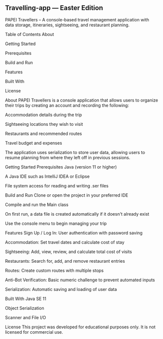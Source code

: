 ## Travelling-app — Easter Edition
PAPEI Travellers – A console-based travel management application with data storage, itineraries, sightseeing, and restaurant planning.

Table of Contents
About

Getting Started

Prerequisites

Build and Run

Features

Built With

License

About
PAPEI Travellers is a console application that allows users to organize their trips by creating an account and recording the following:

Accommodation details during the trip

Sightseeing locations they wish to visit

Restaurants and recommended routes

Travel budget and expenses

The application uses serialization to store user data, allowing users to resume planning from where they left off in previous sessions.

Getting Started
Prerequisites
Java (version 11 or higher)

A Java IDE such as IntelliJ IDEA or Eclipse

File system access for reading and writing .ser files

Build and Run
Clone or open the project in your preferred IDE

Compile and run the Main class

On first run, a data file is created automatically if it doesn't already exist

Use the console menu to begin managing your trip

Features
Sign Up / Log In: User authentication with password saving

Accommodation: Set travel dates and calculate cost of stay

Sightseeing: Add, view, review, and calculate total cost of visits

Restaurants: Search for, add, and remove restaurant entries

Routes: Create custom routes with multiple stops

Anti-Bot Verification: Basic numeric challenge to prevent automated inputs

Serialization: Automatic saving and loading of user data

Built With
Java SE 11

Object Serialization

Scanner and File I/O

License
This project was developed for educational purposes only.
It is not licensed for commercial use.
